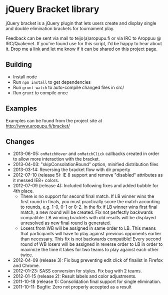 jQuery Bracket library
======================

jQuery bracket is a jQuery plugin that lets users create and display single and
double elimination brackets for tournament play.

Feedback can be sent via mail to teijo(a)aropupu.fi or via IRC to Aroppuu @
IRC/Quakenet. If you've found use for this script, I'd be happy to hear about
it. Drop me a link and let me know if it can be shared on this project page.

Building
--------
*   Install node
*   Run `npm install` to get dependencies
*   Run `grunt watch` to auto-compile changed files in src/
*   Run `grunt` to compile once

Examples
--------

Examples can be found from the project site at http://www.aropupu.fi/bracket/

Changes
-------

*   2013-06-05: `onMatchHover` and `onMatchClick` callbacks created in order
    to allow more interaction with the bracket.
*   2013-04-03: "skipConsolationRound" option, minified distribution files
*   2013-03-14: Reversing the bracket flow with dir property
*   2012-07-10 (release 5): IE 8 support and remove "disabled" attributes as
    it messed IE8+ colors.
*   2012-07-09 (release 4): Included following fixes and added bubble for 4th
    place.
    *   There is no support for second final match. If LB winner wins the
        first round in finals, you must practically score the match according
        to rounds, e.g. 1-0, 0-1 or 0-2. In the fix if LB winner wins first
        final match, a new round will be created. Fix not perfectly backwards
        compatible. LB winning brackets with old results will be displayed
        unresolved as new final round is generated.
    *   Losers from WB will be assigned in same order to LB. This means that
        participants will have to play against previous opponents earlier than
        necessary. This fix is not backwards compatible! Every second round of
        WB losers will be assigned in reverse order to LB in order to maximize
        the time it takes for two teams to play against each other twice.
*   2012-04-09 (release 3): Fix bug preventing edit click of finalist in
    Firefox and Chrome.
*   2012-01-23: SASS conversion for styles. Fix bug with 2 teams.
*   2012-01-15 (release 2): Result labels and color adjustments.
*   2011-10-18 (release 1): Consolidation final support for single
    elimination.
*   2011-10-11: Bugfix: Zero not properly accepted as a result
